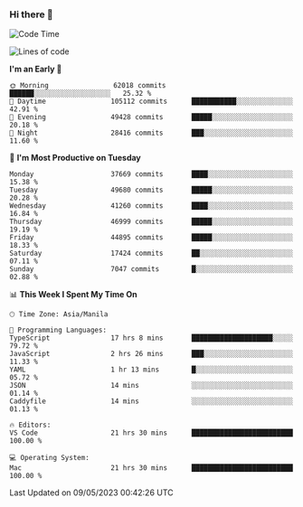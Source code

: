 ### Hi there 👋

<!--START_SECTION:waka-->
![Code Time](http://img.shields.io/badge/Code%20Time-3%2C915%20hrs%2035%20mins-blue)

![Lines of code](https://img.shields.io/badge/From%20Hello%20World%20I%27ve%20Written-100.1%20million%20lines%20of%20code-blue)

**I'm an Early 🐤** 

```text
🌞 Morning                62018 commits       ██████░░░░░░░░░░░░░░░░░░░   25.32 % 
🌆 Daytime                105112 commits      ███████████░░░░░░░░░░░░░░   42.91 % 
🌃 Evening                49428 commits       █████░░░░░░░░░░░░░░░░░░░░   20.18 % 
🌙 Night                  28416 commits       ███░░░░░░░░░░░░░░░░░░░░░░   11.60 % 
```
📅 **I'm Most Productive on Tuesday** 

```text
Monday                   37669 commits       ████░░░░░░░░░░░░░░░░░░░░░   15.38 % 
Tuesday                  49680 commits       █████░░░░░░░░░░░░░░░░░░░░   20.28 % 
Wednesday                41260 commits       ████░░░░░░░░░░░░░░░░░░░░░   16.84 % 
Thursday                 46999 commits       █████░░░░░░░░░░░░░░░░░░░░   19.19 % 
Friday                   44895 commits       █████░░░░░░░░░░░░░░░░░░░░   18.33 % 
Saturday                 17424 commits       ██░░░░░░░░░░░░░░░░░░░░░░░   07.11 % 
Sunday                   7047 commits        █░░░░░░░░░░░░░░░░░░░░░░░░   02.88 % 
```


📊 **This Week I Spent My Time On** 

```text
🕑︎ Time Zone: Asia/Manila

💬 Programming Languages: 
TypeScript               17 hrs 8 mins       ████████████████████░░░░░   79.72 % 
JavaScript               2 hrs 26 mins       ███░░░░░░░░░░░░░░░░░░░░░░   11.33 % 
YAML                     1 hr 13 mins        █░░░░░░░░░░░░░░░░░░░░░░░░   05.72 % 
JSON                     14 mins             ░░░░░░░░░░░░░░░░░░░░░░░░░   01.14 % 
Caddyfile                14 mins             ░░░░░░░░░░░░░░░░░░░░░░░░░   01.13 % 

🔥 Editors: 
VS Code                  21 hrs 30 mins      █████████████████████████   100.00 % 

💻 Operating System: 
Mac                      21 hrs 30 mins      █████████████████████████   100.00 % 
```


 Last Updated on 09/05/2023 00:42:26 UTC
<!--END_SECTION:waka-->


<!--
**rad182/rad182** is a ✨ _special_ ✨ repository because its `README.md` (this file) appears on your GitHub profile.

Here are some ideas to get you started:

- 🔭 I’m currently working on ...
- 🌱 I’m currently learning ...
- 👯 I’m looking to collaborate on ...
- 🤔 I’m looking for help with ...
- 💬 Ask me about ...
- 📫 How to reach me: ...
- 😄 Pronouns: ...
- ⚡ Fun fact: ...
-->
